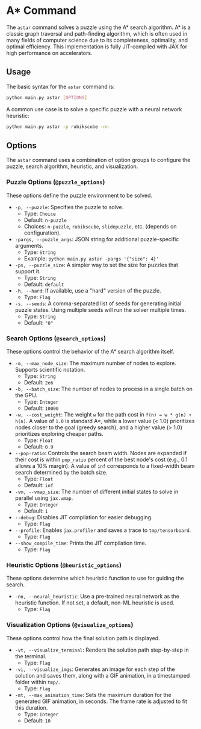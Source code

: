 # A\* Command

The `astar` command solves a puzzle using the A\* search algorithm. A\* is a classic graph traversal and path-finding algorithm, which is often used in many fields of computer science due to its completeness, optimality, and optimal efficiency. This implementation is fully JIT-compiled with JAX for high performance on accelerators.

## Usage

The basic syntax for the `astar` command is:

```bash
python main.py astar [OPTIONS]
```

A common use case is to solve a specific puzzle with a neural network heuristic:

```bash
python main.py astar -p rubikscube -nn
```

## Options

The `astar` command uses a combination of option groups to configure the puzzle, search algorithm, heuristic, and visualization.

### Puzzle Options (`@puzzle_options`)

These options define the puzzle environment to be solved.

-   `-p, --puzzle`: Specifies the puzzle to solve.
    -   Type: `Choice`
    -   Default: `n-puzzle`
    -   Choices: `n-puzzle`, `rubikscube`, `slidepuzzle`, etc. (depends on configuration).
-   `-pargs, --puzzle_args`: JSON string for additional puzzle-specific arguments.
    -   Type: `String`
    -   Example: `python main.py astar -pargs '{"size": 4}'`
-   `-ps, --puzzle_size`: A simpler way to set the size for puzzles that support it.
    -   Type: `String`
    -   Default: `default`
-   `-h, --hard`: If available, use a "hard" version of the puzzle.
    -   Type: `Flag`
-   `-s, --seeds`: A comma-separated list of seeds for generating initial puzzle states. Using multiple seeds will run the solver multiple times.
    -   Type: `String`
    -   Default: `"0"`

### Search Options (`@search_options`)

These options control the behavior of the A\* search algorithm itself.

-   `-m, --max_node_size`: The maximum number of nodes to explore. Supports scientific notation.
    -   Type: `String`
    -   Default: `2e6`
-   `-b, --batch_size`: The number of nodes to process in a single batch on the GPU.
    -   Type: `Integer`
    -   Default: `10000`
-   `-w, --cost_weight`: The weight `w` for the path cost in `f(n) = w * g(n) + h(n)`. A value of `1.0` is standard A\*, while a lower value (< 1.0) prioritizes nodes closer to the goal (greedy search), and a higher value (> 1.0) prioritizes exploring cheaper paths.
    -   Type: `Float`
    -   Default: `0.9`
-   `--pop-ratio`: Controls the search beam width. Nodes are expanded if their cost is within `pop_ratio` percent of the best node's cost (e.g., 0.1 allows a 10% margin). A value of `inf` corresponds to a fixed-width beam search determined by the batch size.
    -   Type: `Float`
    -   Default: `inf`
-   `-vm, --vmap_size`: The number of different initial states to solve in parallel using `jax.vmap`.
    -   Type: `Integer`
    -   Default: `1`
-   `--debug`: Disables JIT compilation for easier debugging.
    -   Type: `Flag`
-   `--profile`: Enables `jax.profiler` and saves a trace to `tmp/tensorboard`.
    -   Type: `Flag`
-   `--show_compile_time`: Prints the JIT compilation time.
    -   Type: `Flag`

### Heuristic Options (`@heuristic_options`)

These options determine which heuristic function to use for guiding the search.

-   `-nn, --neural_heuristic`: Use a pre-trained neural network as the heuristic function. If not set, a default, non-ML heuristic is used.
    -   Type: `Flag`

### Visualization Options (`@visualize_options`)

These options control how the final solution path is displayed.

-   `-vt, --visualize_terminal`: Renders the solution path step-by-step in the terminal.
    -   Type: `Flag`
-   `-vi, --visualize_imgs`: Generates an image for each step of the solution and saves them, along with a GIF animation, in a timestamped folder within `tmp/`.
    -   Type: `Flag`
-   `-mt, --max_animation_time`: Sets the maximum duration for the generated GIF animation, in seconds. The frame rate is adjusted to fit this duration.
    -   Type: `Integer`
    -   Default: `10`
